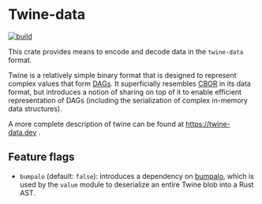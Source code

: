 
# Twine-data

[![build](https://github.com/c-cube/twine-rs/actions/workflows/rust.yml/badge.svg)](https://github.com/c-cube/twine-rs/actions/workflows/rust.yml)

This crate provides means to encode and decode data in the `twine-data` format.

Twine is a relatively simple binary format that is designed to represent complex values that form [DAGs](https://en.wikipedia.org/wiki/Directed_acyclic_graph).
It superficially resembles [CBOR](https://cbor.io) in its data format, but
introduces a notion of sharing on top of it to enable efficient representation
of DAGs (including the serialization of complex in-memory data structures).

A more complete description of twine can be found at https://twine-data.dev .

## Feature flags

- `bumpalo` (default: `false`): introduces a dependency on [bumpalo](https://docs.rs/bumpalo/), which is used by the `value` module to deserialize an entire Twine blob into a Rust AST.

